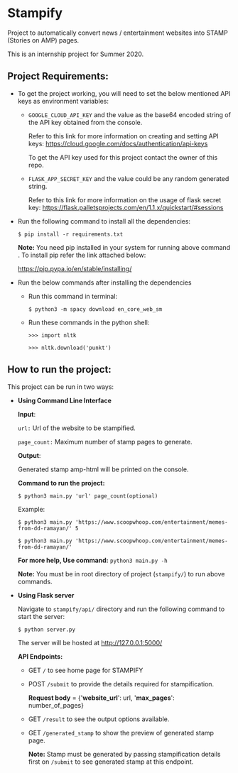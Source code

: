 # Stampify

Project to automatically convert news / entertainment websites into STAMP
(Stories on AMP) pages.

This is an internship project for Summer 2020.

## Project Requirements:

- To get the project working, you will need to set the below mentioned API keys as environment 
variables:

    -  `GOOGLE_CLOUD_API_KEY` and the value as the base64 encoded string of the API key obtained from the console.

        Refer to this link for more information on creating and setting API keys:
        https://cloud.google.com/docs/authentication/api-keys
    
        To get the API key used for this project contact the owner of this repo.
    
    -  `FLASK_APP_SECRET_KEY` and the value could be any random generated string.

        Refer to this link for more information on the usage of flask secret key:
        https://flask.palletsprojects.com/en/1.1.x/quickstart/#sessions


- Run the following command to install all the dependencies:

    `$ pip install -r requirements.txt`

    **Note:** You need pip installed in your system for running above command . To install pip refer the link attached below:

    https://pip.pypa.io/en/stable/installing/

- Run the below commands after installing the dependencies

    - Run this command in terminal:
    
        `$ python3 -m spacy download en_core_web_sm`
  
    - Run these commands in the python shell:

        `>>> import nltk`
    
        `>>> nltk.download('punkt')`

## How to run the project:

This project can be run in two ways:

- **Using Command Line Interface**
  
  **Input**: 
  
  `url:` Url of the website to be stampified.
  
  `page_count:` Maximum number of stamp pages to generate.
  
  **Output**:
  
  Generated stamp amp-html will be printed on the console.
  
  **Command to run the project:**
  
  `$ python3 main.py 'url' page_count(optional)`
  
  Example:
  
    `$ python3 main.py 'https://www.scoopwhoop.com/entertainment/memes-from-dd-ramayan/' 5`
    
    `$ python3 main.py 'https://www.scoopwhoop.com/entertainment/memes-from-dd-ramayan/'`
  
  **For more help, Use command:** `python3 main.py -h`
  
  **Note:** You must be in root directory of project (`stampify/`) to run above commands.

- **Using Flask server**

    Navigate to `stampify/api/` directory and run the following command to start the server:
    
    `$ python server.py`
    
    The server will be hosted at http://127.0.0.1:5000/

    **API Endpoints:**

    - GET `/` to see home page for STAMPIFY
    
    - POST `/submit` to provide the details required for stampification.
    
      **Request body** = {'**website_url**': url, '**max_pages**': number_of_pages}
    
    - GET `/result` to see the output options available.
    - GET `/generated_stamp` to show the preview of generated stamp page.
    
      **Note:** Stamp must be generated by passing stampification details first on `/submit`
      to see generated stamp at this endpoint.
